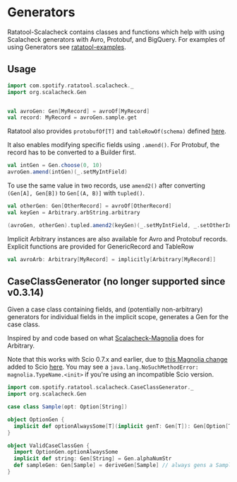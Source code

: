 Generators
=======

Ratatool-Scalacheck contains classes and functions which help with using Scalacheck generators with
 Avro, Protobuf, and BigQuery. For examples of using Generators see [ratatool-examples](https://github.com/spotify/ratatool/tree/master/ratatool-examples).

## Usage
```scala
import com.spotify.ratatool.scalacheck._
import org.scalacheck.Gen


val avroGen: Gen[MyRecord] = avroOf[MyRecord]
val record: MyRecord = avroGen.sample.get
```

Ratatool also provides `protobufOf[T]` and `tableRowOf(schema)` defined [here](https://github.com/spotify/ratatool/tree/master/ratatool-scalacheck/src/main/scala/com/spotify/ratatool/scalacheck).

It also enables modifying specific fields using `.amend()`. For Protobuf, the record has to be
 converted to a Builder first.

```scala
val intGen = Gen.choose(0, 10)
avroGen.amend(intGen)(_.setMyIntField)
```

To use the same value in two records, use `amend2()` after converting `(Gen[A], Gen[B])` to
 `Gen[(A, B)]` with `tupled()`.
 
 ```scala
val otherGen: Gen[OtherRecord] = avroOf[OtherRecord]
val keyGen = Arbitrary.arbString.arbitrary

(avroGen, otherGen).tupled.amend2(keyGen)(_.setMyIntField, _.setOtherIntField)
```

Implicit Arbitrary instances are also available for Avro and Protobuf records. Explicit functions
 are provided for GenericRecord and TableRow

```scala
val avroArb: Arbitrary[MyRecord] = implicitly[Arbitrary[MyRecord]]

```

## CaseClassGenerator (no longer supported since v0.3.14) 

Given a case class containing fields, and (potentially non-arbitrary) generators for individual 
fields in the implicit scope, generates a Gen for the case class. 

Inspired by and code based on what 
[Scalacheck-Magnolia](https://github.com/mrdziuban/scalacheck-magnolia) does for Arbitrary. 


Note that this works with Scio 0.7.x and earlier, due to [this Magnolia change](https://github.com/propensive/magnolia/pull/152) added to Scio [here](https://github.com/spotify/scio/pull/2241/).
You may see a `java.lang.NoSuchMethodError: magnolia.TypeName.<init>` if you're using an 
incompatible Scio version. 

```scala
import com.spotify.ratatool.scalacheck.CaseClassGenerator._
import org.scalacheck.Gen

case class Sample(opt: Option[String])

object OptionGen {
  implicit def optionAlwaysSome[T](implicit genT: Gen[T]): Gen[Option[T]] = genT.map(Some(_))
}

object ValidCaseClassGen {
  import OptionGen.optionAlwaysSome
  implicit def string: Gen[String] = Gen.alphaNumStr
  def sampleGen: Gen[Sample] = deriveGen[Sample] // always gens a Sample(Some(alphaNumString))
}
```
